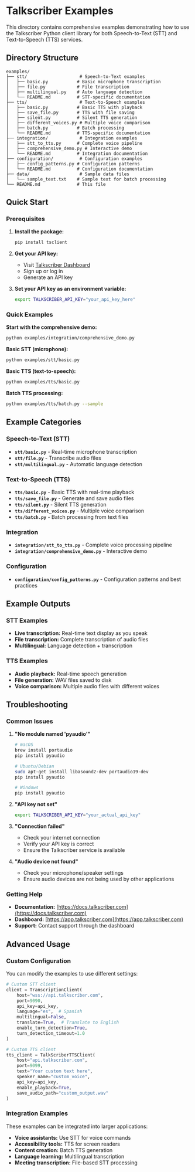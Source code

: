 # Talkscriber Examples

This directory contains comprehensive examples demonstrating how to use the Talkscriber Python client library for both Speech-to-Text (STT) and Text-to-Speech (TTS) services.

## Directory Structure

```
examples/
├── stt/                    # Speech-to-Text examples
│   ├── basic.py           # Basic microphone transcription
│   ├── file.py            # File transcription
│   ├── multilingual.py    # Auto language detection
│   └── README.md          # STT-specific documentation
├── tts/                    # Text-to-Speech examples
│   ├── basic.py           # Basic TTS with playback
│   ├── save_file.py       # TTS with file saving
│   ├── silent.py          # Silent TTS generation
│   ├── different_voices.py # Multiple voice comparison
│   ├── batch.py           # Batch processing
│   └── README.md          # TTS-specific documentation
├── integration/            # Integration examples
│   ├── stt_to_tts.py      # Complete voice pipeline
│   ├── comprehensive_demo.py # Interactive demo
│   └── README.md          # Integration documentation
├── configuration/          # Configuration examples
│   ├── config_patterns.py # Configuration patterns
│   └── README.md          # Configuration documentation
├── data/                   # Sample data files
│   └── sample_text.txt    # Sample text for batch processing
└── README.md              # This file
```

## Quick Start

### Prerequisites

1. **Install the package:**
   ```bash
   pip install tsclient
   ```

2. **Get your API key:**
   - Visit [Talkscriber Dashboard](https://app.talkscriber.com)
   - Sign up or log in
   - Generate an API key

3. **Set your API key as an environment variable:**
   ```bash
   export TALKSCRIBER_API_KEY="your_api_key_here"
   ```

### Quick Examples

**Start with the comprehensive demo:**
```bash
python examples/integration/comprehensive_demo.py
```

**Basic STT (microphone):**
```bash
python examples/stt/basic.py
```

**Basic TTS (text-to-speech):**
```bash
python examples/tts/basic.py
```

**Batch TTS processing:**
```bash
python examples/tts/batch.py --sample
```

## Example Categories

### Speech-to-Text (STT)
- **`stt/basic.py`** - Real-time microphone transcription
- **`stt/file.py`** - Transcribe audio files
- **`stt/multilingual.py`** - Automatic language detection

### Text-to-Speech (TTS)
- **`tts/basic.py`** - Basic TTS with real-time playback
- **`tts/save_file.py`** - Generate and save audio files
- **`tts/silent.py`** - Silent TTS generation
- **`tts/different_voices.py`** - Multiple voice comparison
- **`tts/batch.py`** - Batch processing from text files

### Integration
- **`integration/stt_to_tts.py`** - Complete voice processing pipeline
- **`integration/comprehensive_demo.py`** - Interactive demo

### Configuration
- **`configuration/config_patterns.py`** - Configuration patterns and best practices

## Example Outputs

### STT Examples
- **Live transcription:** Real-time text display as you speak
- **File transcription:** Complete transcription of audio files
- **Multilingual:** Language detection + transcription

### TTS Examples
- **Audio playback:** Real-time speech generation
- **File generation:** WAV files saved to disk
- **Voice comparison:** Multiple audio files with different voices

## Troubleshooting

### Common Issues

1. **"No module named 'pyaudio'"**
   ```bash
   # macOS
   brew install portaudio
   pip install pyaudio
   
   # Ubuntu/Debian
   sudo apt-get install libasound2-dev portaudio19-dev
   pip install pyaudio
   
   # Windows
   pip install pyaudio
   ```

2. **"API key not set"**
   ```bash
   export TALKSCRIBER_API_KEY="your_actual_api_key"
   ```

3. **"Connection failed"**
   - Check your internet connection
   - Verify your API key is correct
   - Ensure the Talkscriber service is available

4. **"Audio device not found"**
   - Check your microphone/speaker settings
   - Ensure audio devices are not being used by other applications

### Getting Help

- **Documentation:** [https://docs.talkscriber.com](https://docs.talkscriber.com)
- **Dashboard:** [https://app.talkscriber.com](https://app.talkscriber.com)
- **Support:** Contact support through the dashboard

## Advanced Usage

### Custom Configuration

You can modify the examples to use different settings:

```python
# Custom STT client
client = TranscriptionClient(
    host="wss://api.talkscriber.com",
    port=9090,
    api_key=api_key,
    language="es",  # Spanish
    multilingual=False,
    translate=True,  # Translate to English
    enable_turn_detection=True,
    turn_detection_timeout=1.0
)

# Custom TTS client
tts_client = TalkScriberTTSClient(
    host="api.talkscriber.com",
    port=9099,
    text="Your custom text here",
    speaker_name="custom_voice",
    api_key=api_key,
    enable_playback=True,
    save_audio_path="custom_output.wav"
)
```

### Integration Examples

These examples can be integrated into larger applications:

- **Voice assistants:** Use STT for voice commands
- **Accessibility tools:** TTS for screen readers
- **Content creation:** Batch TTS generation
- **Language learning:** Multilingual transcription
- **Meeting transcription:** File-based STT processing
